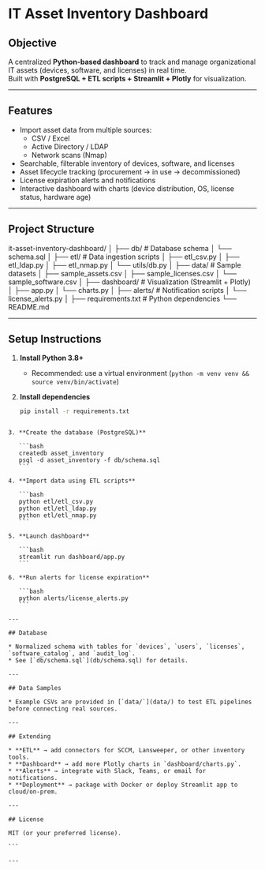 # IT Asset Inventory Dashboard

## Objective
A centralized **Python-based dashboard** to track and manage organizational IT assets (devices, software, and licenses) in real time.  
Built with **PostgreSQL + ETL scripts + Streamlit + Plotly** for visualization.

---

## Features
- Import asset data from multiple sources:
  - CSV / Excel
  - Active Directory / LDAP
  - Network scans (Nmap)
- Searchable, filterable inventory of devices, software, and licenses
- Asset lifecycle tracking (procurement → in use → decommissioned)
- License expiration alerts and notifications
- Interactive dashboard with charts (device distribution, OS, license status, hardware age)

---

## Project Structure

it-asset-inventory-dashboard/
│
├── db/ # Database schema
│ └── schema.sql
│
├── etl/ # Data ingestion scripts
│ ├── etl_csv.py
│ ├── etl_ldap.py
│ ├── etl_nmap.py
│ └── utils/db.py
│
├── data/ # Sample datasets
│ ├── sample_assets.csv
│ ├── sample_licenses.csv
│ └── sample_software.csv
│
├── dashboard/ # Visualization (Streamlit + Plotly)
│ ├── app.py
│ └── charts.py
│
├── alerts/ # Notification scripts
│ └── license_alerts.py
│
├── requirements.txt # Python dependencies
└── README.md

---

## Setup Instructions

1. **Install Python 3.8+**
   - Recommended: use a virtual environment (`python -m venv venv && source venv/bin/activate`)

2. **Install dependencies**
   ```bash
   pip install -r requirements.txt
````

3. **Create the database (PostgreSQL)**

   ```bash
   createdb asset_inventory
   psql -d asset_inventory -f db/schema.sql
   ```

4. **Import data using ETL scripts**

   ```bash
   python etl/etl_csv.py
   python etl/etl_ldap.py
   python etl/etl_nmap.py
   ```

5. **Launch dashboard**

   ```bash
   streamlit run dashboard/app.py
   ```

6. **Run alerts for license expiration**

   ```bash
   python alerts/license_alerts.py
   ```

---

## Database

* Normalized schema with tables for `devices`, `users`, `licenses`, `software_catalog`, and `audit_log`.
* See [`db/schema.sql`](db/schema.sql) for details.

---

## Data Samples

* Example CSVs are provided in [`data/`](data/) to test ETL pipelines before connecting real sources.

---

## Extending

* **ETL** → add connectors for SCCM, Lansweeper, or other inventory tools.
* **Dashboard** → add more Plotly charts in `dashboard/charts.py`.
* **Alerts** → integrate with Slack, Teams, or email for notifications.
* **Deployment** → package with Docker or deploy Streamlit app to cloud/on-prem.

---

## License

MIT (or your preferred license).

```

---


